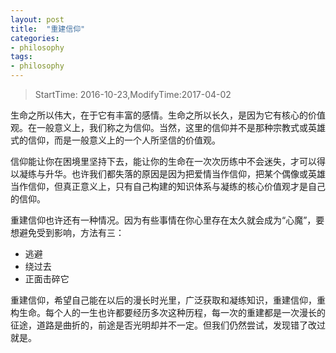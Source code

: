 ```yaml
---
layout: post
title:  "重建信仰"
categories:
- philosophy
tags:
- philosophy
---
```


> StartTime: 2016-10-23,ModifyTime:2017-04-02

<!---more--->

生命之所以伟大，在于它有丰富的感情。生命之所以长久，是因为它有核心的价值观。在一般意义上，我们称之为信仰。当然，这里的信仰并不是那种宗教式或英雄式的信仰，而是一般意义上的一个人所坚信的价值观。   

信仰能让你在困境里坚持下去，能让你的生命在一次次历练中不会迷失，才可以得以凝练与升华。也许我们都失落的原因是因为把爱情当作信仰，把某个偶像或英雄当作信仰，但真正意义上，只有自己构建的知识体系与凝练的核心价值观才是自己的信仰。

重建信仰也许还有一种情况。因为有些事情在你心里存在太久就会成为“心魔”，要想避免受到影响，方法有三：
- 逃避
- 绕过去
- 正面击碎它

重建信仰，希望自己能在以后的漫长时光里，广泛获取和凝练知识，重建信仰，重构生命。每个人的一生也许都要经历多次这种历程，每一次的重建都是一次漫长的征途，道路是曲折的，前途是否光明却并不一定。但我们仍然尝试，发现错了改过就是。
